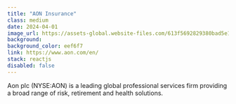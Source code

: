 ```yaml
---
title: "AON Insurance"
class: medium
date: 2024-04-01
image_url: https://assets-global.website-files.com/613f5692829380bad5e1937f/614b83c175ac7c88e082d7fb_aon-logo-2021.svg
background: 
background_color: eef6f7
link: https://www.aon.com/en/
stack: reactjs
disabled: false
---
```

Aon plc (NYSE:AON) is a leading global professional services firm providing a broad range of risk, retirement and health solutions.

